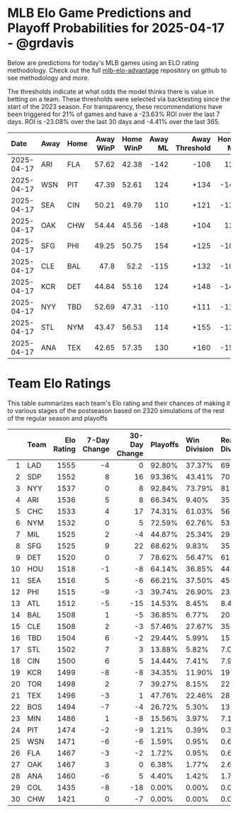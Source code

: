 # MLB Elo Game Predictions and Playoff Probabilities for 2025-04-17 - @grdavis
Below are predictions for today's MLB games using an ELO rating methodology. Check out the full [mlb-elo-advantage](https://github.com/grdavis/mlb-elo-advantage) repository on github to see methodology and more.

The thresholds indicate at what odds the model thinks there is value in betting on a team. These thresholds were selected via backtesting since the start of the 2023 season. For transparency, these recommendations have been triggered for 21% of games and have a -23.63% ROI over the last 7 days. ROI is -23.08% over the last 30 days and -4.41% over the last 365.

| Date       | Away   | Home   |   Away WinP |   Home WinP |   Away ML |   Away Threshold |   Home ML |   Home Threshold |
|:-----------|:-------|:-------|------------:|------------:|----------:|-----------------:|----------:|-----------------:|
| 2025-04-17 | ARI    | FLA    |       57.62 |       42.38 |      -142 |             -108 |       120 |             +162 |
| 2025-04-17 | WSN    | PIT    |       47.39 |       52.61 |       124 |             +134 |      -148 |             +111 |
| 2025-04-17 | SEA    | CIN    |       50.21 |       49.79 |       110 |             +121 |      -130 |             +123 |
| 2025-04-17 | OAK    | CHW    |       54.44 |       45.56 |      -148 |             +104 |       124 |             +144 |
| 2025-04-17 | SFG    | PHI    |       49.25 |       50.75 |       154 |             +125 |      -185 |             +119 |
| 2025-04-17 | CLE    | BAL    |       47.8  |       52.2  |      -115 |             +132 |      -105 |             +113 |
| 2025-04-17 | KCR    | DET    |       44.84 |       55.16 |       124 |             +148 |      -148 |             +101 |
| 2025-04-17 | NYY    | TBD    |       52.69 |       47.31 |      -110 |             +111 |      -110 |             +135 |
| 2025-04-17 | STL    | NYM    |       43.47 |       56.53 |       114 |             +155 |      -135 |             -104 |
| 2025-04-17 | ANA    | TEX    |       42.65 |       57.35 |       130 |             +160 |      -155 |             -107 |

# Team Elo Ratings
This table summarizes each team's Elo rating and their chances of making it to various stages of the postseason based on 2320 simulations of the rest of the regular season and playoffs

|    | Team   |   Elo Rating |   7-Day Change |   30-Day Change | Playoffs   | Win Division   | Reach Div. Rd.   | Reach CS   | Reach WS   | Win WS   |
|---:|:-------|-------------:|---------------:|----------------:|:-----------|:---------------|:-----------------|:-----------|:-----------|:---------|
|  1 | LAD    |         1555 |             -4 |               0 | 92.80%     | 37.37%         | 69.66%           | 39.14%     | 24.44%     | 16.25%   |
|  2 | SDP    |         1552 |              8 |              16 | 93.36%     | 43.41%         | 70.65%           | 38.75%     | 23.36%     | 14.78%   |
|  3 | NYY    |         1537 |              0 |               8 | 92.84%     | 73.79%         | 81.25%           | 50.13%     | 30.69%     | 14.40%   |
|  4 | ARI    |         1536 |              5 |               8 | 66.34%     | 9.40%          | 35.82%           | 16.68%     | 9.09%      | 5.09%    |
|  5 | CHC    |         1533 |              4 |              17 | 74.31%     | 61.03%         | 56.64%           | 28.10%     | 12.07%     | 7.28%    |
|  6 | NYM    |         1532 |              0 |               5 | 72.59%     | 62.76%         | 53.49%           | 27.46%     | 11.98%     | 7.03%    |
|  7 | MIL    |         1525 |              2 |              -4 | 44.87%     | 25.34%         | 29.44%           | 13.88%     | 5.39%      | 2.93%    |
|  8 | SFG    |         1525 |              9 |              22 | 68.62%     | 9.83%          | 35.30%           | 14.74%     | 6.72%      | 3.49%    |
|  9 | DET    |         1520 |              0 |               7 | 78.62%     | 56.47%         | 61.98%           | 34.40%     | 17.41%     | 7.20%    |
| 10 | HOU    |         1518 |             -1 |              -8 | 64.14%     | 36.85%         | 44.44%           | 22.03%     | 10.78%     | 3.79%    |
| 11 | SEA    |         1516 |              5 |              -6 | 66.21%     | 37.50%         | 45.99%           | 22.97%     | 11.03%     | 4.27%    |
| 12 | PHI    |         1515 |             -9 |              -3 | 39.74%     | 26.90%         | 23.84%           | 10.73%     | 4.22%      | 2.16%    |
| 13 | ATL    |         1512 |             -5 |             -15 | 14.53%     | 8.45%          | 8.49%            | 3.92%      | 1.12%      | 0.43%    |
| 14 | BAL    |         1508 |              1 |              -5 | 36.85%     | 6.77%          | 20.13%           | 9.31%      | 4.18%      | 1.47%    |
| 15 | CLE    |         1508 |              2 |              -3 | 57.46%     | 27.67%         | 35.86%           | 16.21%     | 7.16%      | 2.84%    |
| 16 | TBD    |         1504 |              6 |              -2 | 29.44%     | 5.99%          | 15.17%           | 6.64%      | 3.19%      | 0.86%    |
| 17 | STL    |         1502 |              7 |               3 | 13.88%     | 5.82%          | 7.03%            | 2.76%      | 0.52%      | 0.22%    |
| 18 | CIN    |         1500 |              6 |               5 | 14.44%     | 7.41%          | 7.97%            | 3.23%      | 0.99%      | 0.52%    |
| 19 | KCR    |         1499 |             -8 |              -8 | 34.35%     | 11.90%         | 19.57%           | 8.92%      | 3.97%      | 1.38%    |
| 20 | TOR    |         1498 |              2 |               7 | 39.27%     | 8.15%          | 22.89%           | 9.14%      | 3.84%      | 1.29%    |
| 21 | TEX    |         1496 |             -3 |               1 | 47.76%     | 22.46%         | 28.15%           | 11.29%     | 4.35%      | 1.51%    |
| 22 | BOS    |         1494 |             -7 |              -4 | 26.72%     | 5.30%          | 13.06%           | 5.22%      | 1.94%      | 0.56%    |
| 23 | MIN    |         1486 |              1 |              -8 | 15.56%     | 3.97%          | 7.11%            | 2.28%      | 1.03%      | 0.17%    |
| 24 | PIT    |         1474 |             -2 |              -9 | 1.21%      | 0.39%          | 0.34%            | 0.09%      | 0.04%      | 0.04%    |
| 25 | WSN    |         1471 |             -6 |              -6 | 1.59%      | 0.95%          | 0.69%            | 0.30%      | 0.04%      | 0.00%    |
| 26 | FLA    |         1467 |             -3 |              -2 | 1.72%      | 0.95%          | 0.65%            | 0.22%      | 0.00%      | 0.00%    |
| 27 | OAK    |         1467 |              3 |               0 | 6.38%      | 1.77%          | 2.63%            | 0.73%      | 0.26%      | 0.04%    |
| 28 | ANA    |         1460 |             -6 |               5 | 4.40%      | 1.42%          | 1.77%            | 0.73%      | 0.17%      | 0.00%    |
| 29 | COL    |         1435 |             -8 |             -18 | 0.00%      | 0.00%          | 0.00%            | 0.00%      | 0.00%      | 0.00%    |
| 30 | CHW    |         1421 |              0 |              -7 | 0.00%      | 0.00%          | 0.00%            | 0.00%      | 0.00%      | 0.00%    |